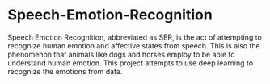 # Speech-Emotion-Recognition
Speech Emotion Recognition, abbreviated as SER, is the act of attempting to recognize human emotion and affective states from speech. This is also the phenomenon that animals like dogs and horses employ to be able to understand human emotion. This project attempts to use deep learning to recognize the emotions from data.
